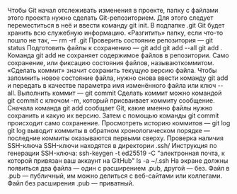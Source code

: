 Чтобы Git начал отслеживать изменения в проекте, папку с файлами этого проекта нужно сделать Git-репозиторием.
Для этого следует переместиться в неё и ввести команду git init.
В подпапке .git Git будет хранить всю служебную информацию.
«Разгитить» папку, если что-то пошло не так, — rm -rf .git
Проверить состояние репозитория — git status
Подготовить файлы к сохранению — git add
git add --all
git add .
Команда git add не сохраняет содержимое файлов в репозитории.
Само сохранение, или фиксацию состояния файлов, называюткоммитом. «Сделать коммит» значит сохранить текущую версию файла.
Чтобы запомнить новое состояние файла, нужно снова ввести команду git add и передать в качестве параметра имя изменённого файла или ключ --all.
Выполнить коммит — git commit
Сделать коммит можно командой git commit c ключом -m, который присваивает коммиту сообщение.
Сначала команда git add сообщает Git, какие именно файлы нужно сохранить и какую их версию. Затем с помощью команды git commit происходит само сохранение.
Просмотреть историю коммитов — git log
git log выводит коммиты в обратном хронологическом порядке — последние коммиты оказываются первыми сверху.
Проверка наличия SSH-ключа
SSH-ключи находятся в директории .ssh/
Инструкция по генерации SSH-ключа:
ssh-keygen -t ed25519 -C "электронная почта, к которой привязан ваш аккаунт на GitHub"
ls -a ~/.ssh 
На экране должны появиться два файла — один с расширением .pub, другой — без. Файл в .pub — публичный, им можно делиться с веб-сайтами или коллегами. Файл без расширения .pub — приватный.
